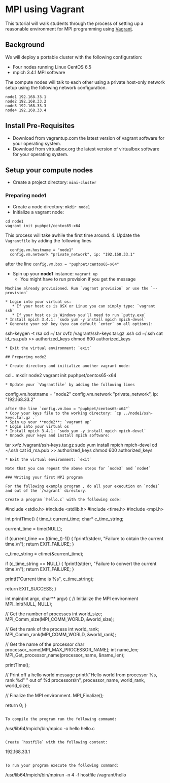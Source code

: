 # MPI using Vagrant

This tutorial will walk students through the process of setting up a reasonable environment for MPI programming using [Vagrant](http://www.vagrantup.com).  

## Background

We will deploy a portable cluster with the following configuration:
* Four nodes running Linux CentOS 6.5
* mpich 3.4.1 MPI software

The compute nodes will talk to each other using a private host-only network setup using the following network configuration.
```
node1 192.168.33.1
node2 192.168.33.2
node3 192.168.33.3
node4 192.168.33.4
```

## Install Pre-Requisites

* Download from vagrantup.com the latest version of vagrant software for your operating system.
* Download from virtualbox.org the latest version of virtualbox software for your operating system.

## Setup your compute nodes

* Create a project directory: `mini-cluster`

### Preparing node1

* Create a node directory: `mkdir node1`
* Initialize a vagrant node: 
```
cd node1
vagrant init puphpet/centos65-x64
```
This process will take awhile the first time around.
4. Update the `Vagrantfile` by adding the following lines
```
  config.vm.hostname = "node1"
  config.vm.network "private_network", ip: "192.168.33.1"
```
after the line `config.vm.box = "puphpet/centos65-x64"`
* Spin up your **node1** instance: `vagrant up`
   * You might have to run provision if you get the message
```
Machine already provisioned. Run `vagrant provision` or use the `--provision`
```

```
* Login into your virtual os:
   * If your host os is OSX or Linux you can simply type: `vagrant ssh`
   * If your host os is Windows you'll need to run `putty.exe`
* Install mpich 3.4.1: `sudo yum -y install mpich mpich-devel`
* Generate your ssh key (you can default `enter` on all options):
```
ssh-keygen -t rsa
cd ~/
tar cvfz /vagrant/ssh-keys.tar.gz .ssh
cd ~/.ssh
cat id_rsa.pub >> authorized_keys
chmod 600 authorized_keys
```
* Exit the virtual environment: `exit`

## Preparing node2

* Create directory and initialize another vagrant node:
```
cd ..
mkdir node2
vagrant init puphpet/centos65-x64
```
* Update your `Vagrantfile` by adding the following lines
```
  config.vm.hostname = "node2"
  config.vm.network "private_network", ip: "192.168.33.2"
```
after the line `config.vm.box = "puphpet/centos65-x64"`
* Copy your keys file to the working directory: `cp ../node1/ssh-keys.tar.gz .`
* Spin up your **node2**: `vagrant up`
* Login into your virtual os
* Install mpich 3.4.1: `sudo yum -y install mpich mpich-devel`
* Unpack your keys and install mpich software:
```
tar xvfz /vagrant/ssh-keys.tar.gz
sudo yum install mpich mpich-devel
cd ~/.ssh
cat id_rsa.pub >> authorized_keys
chmod 600 authorized_keys
```
* Exit the virtual environment: `exit`

Note that you can repeat the above steps for `node3` and `node4`

### Writing your first MPI program

For the following example program , do all your execution on `node1` and out of the `/vagrant` directory.  

Create a program `hello.c` with the following code:

```
#include <stdio.h>
#include <stdlib.h>
#include <time.h>
#include <mpi.h>

int printTime()
{
  time_t current_time;
  char* c_time_string;

  current_time = time(NULL);

  if (current_time == ((time_t)-1)) {
    fprintf(stderr, "Failure to obtain the current time.\n");
    return EXIT_FAILURE;
  }

  c_time_string = ctime(&current_time);

  if (c_time_string == NULL) {
    fprintf(stderr, "Failure to convert the current time.\n");
    return EXIT_FAILURE;
  }

  printf("Current time is %s", c_time_string);

  return EXIT_SUCCESS;
}

int main(int argc, char** argv) 
{
  // Initialize the MPI environment
  MPI_Init(NULL, NULL);

  // Get the number of processes
  int world_size;
  MPI_Comm_size(MPI_COMM_WORLD, &world_size);

  // Get the rank of the process
  int world_rank;
  MPI_Comm_rank(MPI_COMM_WORLD, &world_rank);

  // Get the name of the processor
  char processor_name[MPI_MAX_PROCESSOR_NAME];
  int name_len;
  MPI_Get_processor_name(processor_name, &name_len);

  printTime();

  // Print off a hello world message
  printf("Hello world from processor %s, rank %d"
         " out of %d processors\n",
         processor_name, world_rank, world_size);

  // Finalize the MPI environment.
  MPI_Finalize();

  return 0;
}
```

To compile the program run the following command:

```
/usr/lib64/mpich/bin/mpicc -o hello hello.c
```

Create `hostfile` with the following content:

```
192.168.33.1
```

To run your program execute the following command:

```
/usr/lib64/mpich/bin/mpirun -n 4 -f hostfile /vagrant/hello
```


